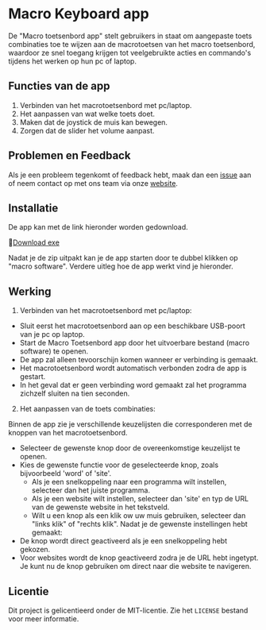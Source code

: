 
# Macro Keyboard app

De "Macro toetsenbord app" stelt gebruikers in staat om aangepaste toets combinaties toe te wijzen aan de macrotoetsen van het macro toetsenbord, waardoor ze snel toegang krijgen tot veelgebruikte acties en commando's tijdens het werken op hun pc of laptop.


## Functies van de app
1. Verbinden van het macrotoetsenbord met pc/laptop.
2. Het aanpassen van wat welke toets doet.
3. Maken dat de joystick de muis kan bewegen.
4. Zorgen dat de slider het volume aanpast.
## Problemen en Feedback

Als je een probleem tegenkomt of feedback hebt, maak dan een [issue](https://github.com/VIVES-ELICT-PROJECTS-23-24/P3Macrotoetsenbord/issues) aan of neem contact op met ons team via onze [website](https://macro-toetsenbord-b7e70.web.app/).
## Installatie

De app kan met de link hieronder worden gedownload.

🔗[Download exe](https://github.com/VIVES-ELICT-PROJECTS-23-24/P3Macrotoetsenbord/raw/master/Macro%20Keyboard%20software.zip)

Nadat je de zip uitpakt kan je de app starten door te dubbel klikken op "macro software".
Verdere uitleg hoe de app werkt vind je hieronder.
## Werking

1. Verbinden van het macrotoetsenbord met pc/laptop:
- Sluit eerst het macrotoetsenbord aan op een beschikbare USB-poort van je pc op laptop.
- Start de Macro Toetsenbord app door het uitvoerbare bestand (macro software) te openen.
- De app zal alleen tevoorschijn komen wanneer er verbinding is gemaakt. 
- Het macrotoetsenbord wordt automatisch verbonden zodra de app is gestart.
- In het geval dat er geen verbinding word gemaakt zal het programma zichzelf sluiten na tien seconden.

2. Het aanpassen van de toets combinaties:

Binnen de app zie je verschillende keuzelijsten die corresponderen met de knoppen van het macrotoetsenbord.
- Selecteer de gewenste knop door de overeenkomstige keuzelijst te openen.
- Kies de gewenste functie voor de geselecteerde knop, zoals bijvoorbeeld 'word' of 'site'.
    - Als je een snelkoppeling naar een programma wilt instellen, selecteer dan het juiste programma.
    - Als je een website wilt instellen, selecteer dan 'site' en typ de URL van de gewenste website in het tekstveld.
    - Wilt u een knop als een klik ow uw muis gebruiken, selecteer dan "links klik" of "rechts klik".
Nadat je de gewenste instellingen hebt gemaakt:
- De knop wordt direct geactiveerd als je een snelkoppeling hebt gekozen.
- Voor websites wordt de knop geactiveerd zodra je de URL hebt ingetypt. Je kunt nu de knop gebruiken om direct naar die website te navigeren.
## Licentie

Dit project is gelicentieerd onder de MIT-licentie. Zie het `LICENSE` bestand voor meer informatie.

